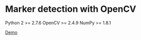 # Marker detection with OpenCV

Python 2 >= 2.7.6
OpenCV >= 2.4.9
NumPy >= 1.8.1

[Demo](https://www.youtube.com/watch?v=D3peViBlXh0)